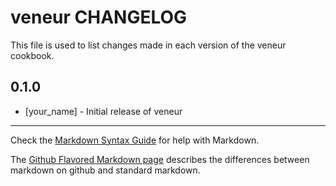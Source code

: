 veneur CHANGELOG
================

This file is used to list changes made in each version of the veneur cookbook.

0.1.0
-----
- [your_name] - Initial release of veneur

- - -
Check the [Markdown Syntax Guide](http://daringfireball.net/projects/markdown/syntax) for help with Markdown.

The [Github Flavored Markdown page](http://github.github.com/github-flavored-markdown/) describes the differences between markdown on github and standard markdown.
